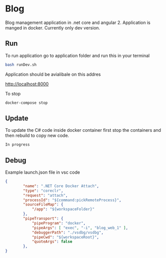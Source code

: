 # Blog

Blog management application in .net core and angular 2. Application is manged in docker. Currently only dev version.

## Run

To run application go to application folder and run this in your terminal

```bash
bash runDev.sh
```

Application should be avialibale on this addres

<http://localhost:8000>

To stop

```bash
docker-compose stop
```

## Update

To update the C# code inside docker container first stop the containers and then rebuild to copy new code.

```bash
In progress
```

## Debug

Example launch.json file in vsc code

```json
{
        "name": ".NET Core Docker Attach",
        "type": "coreclr",
        "request": "attach",
        "processId": "${command:pickRemoteProcess}",
        "sourceFileMap": {
            "/app": "${workspaceFolder}"
        },
        "pipeTransport": {
            "pipeProgram": "docker",
            "pipeArgs": [ "exec", "-i", "blog_web_1" ],
            "debuggerPath": "./vsdbg/vsdbg",
            "pipeCwd": "${workspaceRoot}",
            "quoteArgs": false
        },
}
```
